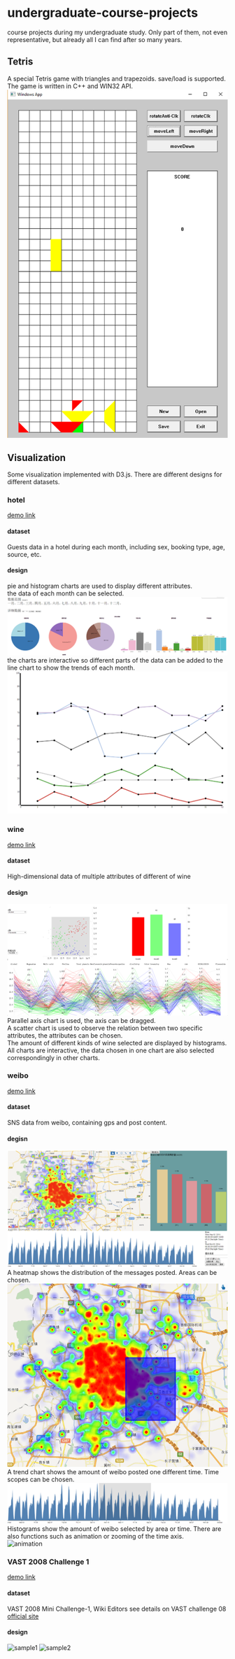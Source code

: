 # undergraduate-course-projects
course projects during my undergraduate study. Only part of them, not even representative, but already all I can find after so many years.

## Tetris
A special Tetris game with triangles and trapezoids. save/load is supported.  
The game is written in C++ and WIN32 API.  
![Tetris Sample](https://raw.githubusercontent.com/yangyiming0516/undergraduate-course-projects/master/Tetris/sample.png)

## Visualization
Some visualization implemented with D3.js. There are different designs for different datasets.
### hotel
[demo link](http://vis.pku.edu.cn/course/Visualization_2014F/hotel/yangyiming/)
#### dataset
Guests data in a hotel during each month, including sex, booking type, age, source, etc. 
#### design
pie and histogram charts are used to display different attributes.  
the data of each month can be selected.  
![pie&histogram charts](https://raw.githubusercontent.com/yangyiming0516/undergraduate-course-projects/master/Visualization/hotel/sample1.png)
the charts are interactive so different parts of the data can be added to the line chart to show the trends of each month.  
![trends](https://raw.githubusercontent.com/yangyiming0516/undergraduate-course-projects/master/Visualization/hotel/sample2.png)

### wine
[demo link](http://vis.pku.edu.cn/course/Visualization_2014F/wine/yangyiming/)
#### dataset
High-dimensional data of multiple attributes of different of wine
#### design
![sample](https://raw.githubusercontent.com/yangyiming0516/undergraduate-course-projects/master/Visualization/wine/sample.png)  
Parallel axis chart is used, the axis can be dragged.  
A scatter chart is used to observe the relation between two specific attributes, the attributes can be chosen.  
The amount of different kinds of wine selected are displayed by histograms.  
All charts are interactive, the data chosen in one chart are also selected correspondingly in other charts.

### weibo
[demo link](http://vis.pku.edu.cn/course/Visualization_2014F/final_project/group5/)
#### dataset
SNS data from weibo, containing gps and post content.
#### degisn
![sample](https://raw.githubusercontent.com/yangyiming0516/undergraduate-course-projects/master/Visualization/weibo/sample.png)  
A heatmap shows the distribution of the messages posted. Areas can be chosen.
![heatmap](https://raw.githubusercontent.com/yangyiming0516/undergraduate-course-projects/master/Visualization/weibo/map.png)  
A trend chart shows the amount of weibo posted one different time. Time scopes can be chosen.
![time](https://raw.githubusercontent.com/yangyiming0516/undergraduate-course-projects/master/Visualization/weibo/time.png)  
Histograms show the amount of weibo selected by area or time. There are also functions such as animation or zooming of the time axis.  
![animation](https://raw.githubusercontent.com/yangyiming0516/undergraduate-course-projects/master/Visualization/weibo/Animation.gif) 

### VAST 2008 Challenge 1
[demo link](http://vis.pku.edu.cn/course/Visualization_2014F/vast2008/group4/c1/)
#### dataset
VAST 2008 Mini Challenge-1, Wiki Editors
see details on VAST challenge 08 [official site](https://www.cs.umd.edu/hcil/VASTchallenge08/tasks.html)
#### design
![sample1](https://raw.githubusercontent.com/yangyiming0516/undergraduate-course-projects/master/Visualization/vast/sample1.gif) 
![sample2](https://raw.githubusercontent.com/yangyiming0516/undergraduate-course-projects/master/Visualization/vast/sample2.gif) 